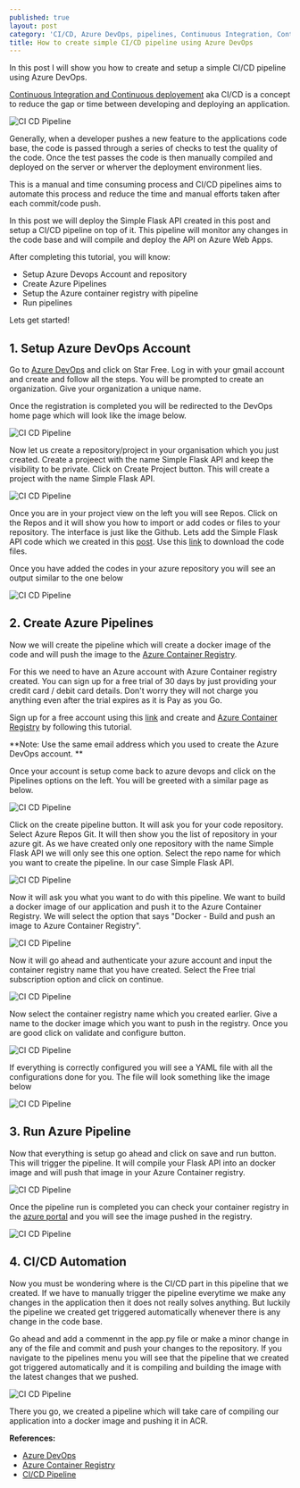```yaml
---
published: true
layout: post
category: 'CI/CD, Azure DevOps, pipelines, Continuous Integration, Continuous Development'
title: How to create simple CI/CD pipeline using Azure DevOps
---
```

In this post I will show you how to create and setup a simple CI/CD pipeline using Azure DevOps.

[Continuous Integration and Continuous deployement](https://www.simplilearn.com/tutorials/devops-tutorial/continuous-delivery-and-continuous-deployment) aka CI/CD is a concept to reduce the gap or time between developing and deploying an application. 

![CI CD Pipeline]({{site.baseurl}}/images/ci_cd_display_pic.jpg)

Generally, when a developer pushes a new feature to the applications code base, the code is passed through a series of checks to test the quality of the code. Once the test passes the code is then manually compiled and deployed on the server or wherver the deployment environment lies.

This is a manual and time consuming process and CI/CD pipelines aims to automate this process and reduce the time and manual efforts taken after each commit/code push.

In this post we will deploy the Simple Flask API created in this post and setup a CI/CD pipeline on top of it. This pipeline will monitor any changes in the code base and will compile and deploy the API on Azure Web Apps.

After completing this tutorial, you will know:
- Setup Azure Devops Account and repository
- Create Azure Pipelines
- Setup the Azure container registry with pipeline
- Run pipelines

Lets get started!

## 1. Setup Azure DevOps Account

Go to [Azure DevOps](https://azure.microsoft.com/en-in/services/devops/) and click on Star Free. Log in with your gmail account and create and follow all the steps. You will be prompted to create an organization. Give your organization a unique name.

Once the registration is completed you will be redirected to the DevOps home page which will look like the image below.

![CI CD Pipeline]({{site.baseurl}}/images/home_page_devops.png)

Now let us create a repository/project in your organisation which you just created. Create a projeect with the name Simple Flask API and keep the visibility to be private. Click on Create Project button. This will create a project with the name Simple Flask API.

![CI CD Pipeline]({{site.baseurl}}/images/welcome_project_devops.png)

Once you are in your project view on the left you will see Repos. Click on the Repos and it will show you how to import or add codes or files to your repository. The interface is just like the Github. Lets add the Simple Flask API code which we created in this [post](https://errolpereira.github.io/deploy_flask_api_using_docker_container/). Use this [link](https://github.com/errolPereira/blog_resources/tree/main/Flask%20API) to download the code files.

Once you have added the codes in your azure repository you will see an output similar to the one below

![CI CD Pipeline]({{site.baseurl}}/images/azure_simple_flask_api.png)

## 2. Create Azure Pipelines

Now we will create the pipeline which will create a docker image of the code and will push the image to the [Azure Container Registry](https://azure.microsoft.com/en-us/services/container-registry/).

For this we need to have an Azure account with Azure Container registry created. You can sign up for a free trial of 30 days by just providing your credit card / debit card details. Don't worry they will not charge you anything even after the trial expires as it is Pay as you Go.

Sign up for a free account using this [link](https://azure.microsoft.com/en-in/free/) and create and [Azure Container Registry](https://docs.microsoft.com/en-us/azure/container-registry/container-registry-get-started-portal?tabs=azure-cli) by following this tutorial.

**Note: Use the same email address which you used to create the Azure DevOps account.
**

Once your account is setup come back to azure devops and click on the Pipelines options on the left. You will be greeted with a similar page as below.


![CI CD Pipeline]({{site.baseurl}}/images/create_pipeline_devops.png)

Click on the create pipeline button. It will ask you for your code repository. Select Azure Repos Git. It will then show you the list of repository in your azure git. As we have created only one repository with the name Simple Flask API we will only see this one option. Select the repo name for which you want to create the pipeline. In our case Simple Flask API. 

![CI CD Pipeline]({{site.baseurl}}/images/select_repo_devops.png)

Now it will ask you what you want to do with this pipeline. We want to build a docker image of our application and push it to the Azure Container Registry. We will select the option that says "Docker - Build and push an image to Azure Container Registry".

![CI CD Pipeline]({{site.baseurl}}/images/build_and_push_to_acr.png)

Now it will go ahead and authenticate your azure account and input the container registry name that you have created. Select the Free trial subscription option and click on continue.

![CI CD Pipeline]({{site.baseurl}}/images/validate_n_configure.png)

Now select the container registry name which you created earlier. Give a name to the docker image which you want to push in the registry. Once you are good click on validate and configure button.

![CI CD Pipeline]({{site.baseurl}}/images/free_trial_sub.png)

If everything is correctly configured you will see a YAML file with all the configurations done for you. The file will look something like the image below

![CI CD Pipeline]({{site.baseurl}}/images/final_pipeline_yaml.png)


## 3. Run Azure Pipeline

Now that everything is setup go ahead and click on save and run button. This will trigger the pipeline. It will compile your Flask API into an docker image and will push that image in your Azure Container registry.

![CI CD Pipeline]({{site.baseurl}}/images/pipeline_running.png)

Once the pipeline run is completed you can check your container registry in the [azure portal](portal.azure.com/) and you will see the image pushed in the registry.

![CI CD Pipeline]({{site.baseurl}}/images/acr_image.png)

## 4. CI/CD Automation

Now you must be wondering where is the CI/CD part in this pipeline that we created. If we have to manually trigger the pipeline everytime we make any changes in the application then it does not really solves anything. But luckily the pipeline we created get triggered automatically whenever there is any change in the code base.

Go ahead and add a commennt in the app.py file or make a minor change in any of the file and commit and push your changes to the repository. If you navigate to the pipelines menu you will see that the pipeline that we created got triggered automatically and it is compiling and building the image with the latest changes that we pushed.

![CI CD Pipeline]({{site.baseurl}}/images/change_in_repo.png)

There you go, we created a pipeline which will take care of compiling our application into a docker image and pushing it in ACR.


**References:**

- [Azure DevOps](https://docs.microsoft.com/en-us/azure/devops/?view=azure-devops&viewFallbackFrom=vsts)
- [Azure Container Registry](https://docs.microsoft.com/en-us/azure/container-registry/)
- [CI/CD Pipeline](https://docs.microsoft.com/en-us/azure/devops/pipelines/apps/cd/azure/cicd-data-overview?view=azure-devops)
